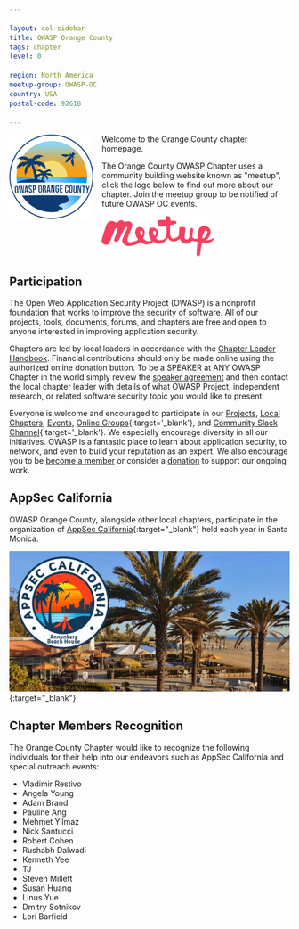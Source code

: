 ```yaml
---

layout: col-sidebar
title: OWASP Orange County
tags: chapter
level: 0

region: North America
meetup-group: OWASP-OC
country: USA
postal-code: 92618

---
```


[<img src="assets/images/OWASP_OC_v4.png" style="float: left; width: 30%; margin-right: 15px; margin-bottom: 15px;" alt="OWASP OC" />](http://www.meetup.com/OWASP-OC)

Welcome to the Orange County chapter homepage.

The Orange County OWASP Chapter uses a community building website known as "meetup", click the logo below to find out more about our chapter. Join the meetup group to be notified of future OWASP OC events.

[
<img src="assets/images/logo-meetup.svg" style="width: 40%;" alt="OWASP OC on Meetup.com" />](http://www.meetup.com/OWASP-OC)
<br style="clear: left;"/>

## Participation
The Open Web Application Security Project (OWASP) is a nonprofit foundation that works to improve the security of software. All of our projects, tools, documents, forums, and chapters are free and open to anyone interested in improving application security. 

Chapters are led by local leaders in accordance with the [Chapter Leader Handbook](/www-policy/operational/chapter-handbook-existing.html). Financial contributions should only be made online using the authorized online donation button. To be a SPEAKER at ANY OWASP Chapter in the world simply review the [speaker agreement](/www-policy/legal/speaker-agreement.html) and then contact the local chapter leader with details of what OWASP Project, independent research, or related software security topic you would like to present.

Everyone is welcome and encouraged to participate in our [Projects](/projects), [Local Chapters](/chapters), [Events](/events), [Online Groups](https://groups.google.com/a/owasp.com/){:target='_blank'}, and [Community Slack Channel](https://owasp.slack.com/){:target='_blank'}. We especially encourage diversity in all our initiatives. OWASP is a fantastic place to learn about application security, to network, and even to build your reputation as an expert. We also encourage you to be [become a member](/membership) or consider a [donation](/donate) to support our ongoing work.

## AppSec California
OWASP Orange County, alongside other local chapters, participate in the organization of [AppSec California](https://appseccalifornia.org){:target="_blank"} held each year in Santa Monica.

[![AppSecCali](assets/images/appseccali2020.jpg)](https://appseccalifornia.org){:target="_blank"}

## Chapter Members Recognition

The Orange County Chapter would like to recognize the following
individuals for their help into our endeavors such as AppSec California
and special outreach events:

  - Vladimir Restivo
  - Angela Young
  - Adam Brand
  - Pauline Ang
  - Mehmet Yilmaz
  - Nick Santucci
  - Robert Cohen
  - Rushabh Dalwadi
  - Kenneth Yee
  - TJ
  - Steven Millett
  - Susan Huang
  - Linus Yue
  - Dmitry Sotnikov
  - Lori Barfield

